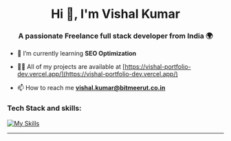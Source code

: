 <h1 align="center">Hi 👋, I'm Vishal Kumar</h1>
<h3 align="center">A passionate Freelance full stack developer from India 🌍</h3>

- 🌱 I’m currently learning **SEO Optimization**

- 👨‍💻 All of my projects are available at [https://vishal-portfolio-dev.vercel.app/](https://vishal-portfolio-dev.vercel.app/)

- 📫 How to reach me **vishal.kumar@bitmeerut.co.in**

<h3>Tech Stack and skills:</h3>

[![My Skills](https://skillicons.dev/icons?i=nextjs,react,js,css,c,cpp,bootstrap,express,linux,materialui,mongodb,nodejs,postman,react,redux,sass,tailwind,vercel,netlify,html,docker,figma,jest,md,pug,vite)](https://skillicons.dev)

---

<!-- Proudly created with GPRM ( https://gprm.itsvg.in ) -->


<img src="https://user-images.githubusercontent.com/59575502/127335603-f2ca1bc8-1fdc-4bd6-8dd6-66358fb089a4.png" alt=""/>
